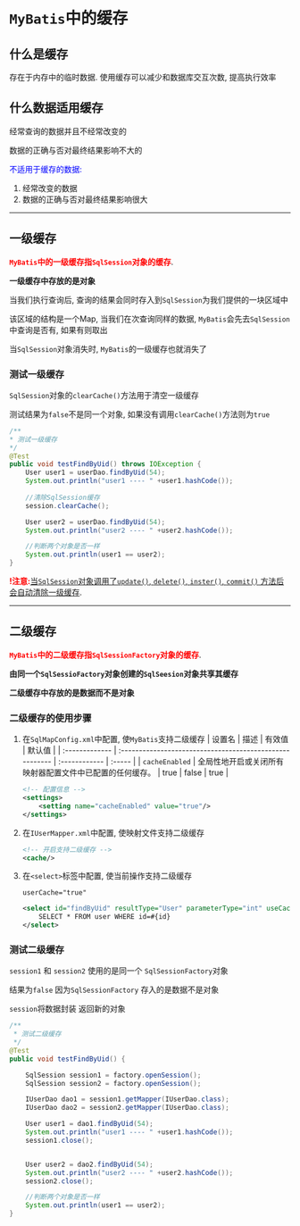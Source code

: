 # `MyBatis`中的缓存

## 什么是缓存

存在于内存中的临时数据. 使用缓存可以减少和数据库交互次数, 提高执行效率

## 什么数据适用缓存

经常查询的数据并且不经常改变的

数据的正确与否对最终结果影响不大的

<font color=blue>不适用于缓存的数据:</font>

1. 经常改变的数据
2. 数据的正确与否对最终结果影响很大

***



## 一级缓存

<font color=red>**`MyBatis`中的一级缓存指`SqlSession`对象的缓存**</font>.

**一级缓存中存放的是对象**

当我们执行查询后, 查询的结果会同时存入到`SqlSession`为我们提供的一块区域中

该区域的结构是一个Map, 当我们在次查询同样的数据, `MyBatis`会先去`SqlSession`中查询是否有, 如果有则取出

当`SqlSession`对象消失时, `MyBatis`的一级缓存也就消失了



### 测试一级缓存

`SqlSession`对象的`clearCache()`方法用于清空一级缓存

测试结果为`false`不是同一个对象, 如果没有调用`clearCache()`方法则为`true`

```java
/**
* 测试一级缓存
*/
@Test
public void testFindByUid() throws IOException {
	User user1 = userDao.findByUid(54);
	System.out.println("user1 ---- " +user1.hashCode());
        
    //清除SqlSession缓存
	session.clearCache();

	User user2 = userDao.findByUid(54);
	System.out.println("user2 ---- " +user2.hashCode());

	//判断两个对象是否一样
	System.out.println(user1 == user2);
}
```

<font color=red>**!注意:**</font><u>当`SqlSession`对象调用了`update()`, `delete()`, `inster()`, `commit()` 方法后会自动清除一级缓存</u>.

***



## 二级缓存

<font color=red>**`MyBatis`中的二级缓存指`SqlSessionFactory`对象的缓存**</font>.

**由同一个`SqlSessioFactory`对象创建的`SqlSeesion`对象共享其缓存**

**二级缓存中存放的是数据而不是对象**

### 二级缓存的使用步骤

1. 在`SqlMapConfig.xml`中配置, 使`MyBatis`支持二级缓存
	| 设置名         | 描述                                                     | 有效值        | 默认值 |
| :------------- | :------------------------------------------------------- | :------------ | :----- |
| `cacheEnabled` | 全局性地开启或关闭所有映射器配置文件中已配置的任何缓存。 | true \| false | true   |

	```xml
	<!-- 配置信息 -->
	<settings>
		<setting name="cacheEnabled" value="true"/>
	</settings>
	```
	
	
	
2. 在`IUserMapper.xml`中配置, 使映射文件支持二级缓存

   ```xml
   <!-- 开启支持二级缓存 -->
   <cache/>
   ```

   

3. 在`<select>`标签中配置, 使当前操作支持二级缓存

   `userCache="true"`

   ```xml
   <select id="findByUid" resultType="User" parameterType="int" useCache="true">
       SELECT * FROM user WHERE id=#{id}
   </select>
   ```



### 测试二级缓存

`session1` 和 `session2` 使用的是同一个 `SqlSessionFactory`对象

结果为`false` 因为`SqlSessionFactory` 存入的是数据不是对象

`session`将数据封装 返回新的对象

```java
/**
 * 测试二级缓存
 */
@Test
public void testFindByUid() {

    SqlSession session1 = factory.openSession();
    SqlSession session2 = factory.openSession();

    IUserDao dao1 = session1.getMapper(IUserDao.class);
    IUserDao dao2 = session2.getMapper(IUserDao.class);

    User user1 = dao1.findByUid(54);
    System.out.println("user1 ---- " +user1.hashCode());
    session1.close();


    User user2 = dao2.findByUid(54);
    System.out.println("user2 ---- " +user2.hashCode());
    session2.close();

    //判断两个对象是否一样
    System.out.println(user1 == user2);
}
```